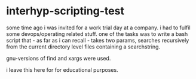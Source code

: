 # interhyp-scripting-test

some time ago i was invited for a work trial day at a company. i had to fulfil some devops/operating related stuff. one of the tasks was to write a bash script that - as far as i can recall - takes two params, searches recursively from the current directory level files containing a searchstring.

gnu-versions of find and xargs were used.

i leave this here for for educational purposes.
